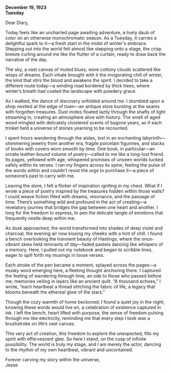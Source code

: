 
**December 19, 1923**  
**Tuesday**  

Dear Diary,  

Today feels like an uncharted page awaiting adventure, a lively daub of color on an otherwise monochromatic season. As a Tuesday, it carries a delightful spark to it—a fresh start in the midst of winter's embrace. Stepping out into the world felt almost like stepping onto a stage, the crisp breeze curling around me like the flutter of a curtain, ready to draw back the narrative of the day.

The sky, a vast canvas of muted blues, wore cottony clouds scattered like wisps of dreams. Each inhale brought with it the invigorating chill of winter, the kind that stirs the blood and awakens the spirit. I decided to take a different route today—a winding road bordered by thick trees, where winter’s breath had coated the landscape with powdery grace. 

As I walked, the dance of discovery unfolded around me. I stumbled upon a shop nestled at the edge of town—an antique store bursting at the seams with forgotten treasures. Dust motes floated lazily through the shafts of light streaming in, creating an atmosphere alive with history. The smell of aged wood mingled with delicately cloistered scents of bygone years, as if each trinket held a universe of stories yearning to be recounted. 

I spent hours wandering through the aisles, lost in an enchanting labyrinth—shimmering jewelry from another era, fragile porcelain figurines, and stacks of books with covers worn smooth by time. One book, in particular—an ornate leather-bound volume of poetry—called to me like a long-lost friend. Its pages, yellowed with age, whispered promises of unseen worlds tucked safely within its verses. I ran my fingers across its spine, feeling the pulse of the words within and couldn’t resist the urge to purchase it—a piece of someone’s past to carry with me.

Leaving the store, I felt a flicker of inspiration igniting in my chest. What if I wrote a piece of poetry inspired by the treasures hidden within those walls? I could weave fiction filled with dreams, resonance, and the passage of time. There’s something wild and profound in the act of creating—a revelatory journey that bridges the gap between one heart and another. I long for the freedom to express, to pen the delicate tangle of emotions that frequently nestle deep within me.

As dusk approached, the world transformed into shades of deep violet and charcoal, the evening air now kissing my cheeks with a hint of chill. I found a bench overlooking the transient beauty of Hastings, where the once-vibrant skies held remnants of day—faded pastels dancing like whispers of a memory. Here, I pulled out my notebook and began to scribble lines, eager to spill forth my musings in loose verses. 

Each stroke of the pen became a moment, splayed across the pages—a musky word emerging here, a fleeting thought anchoring there. I captured the feeling of wandering through time, an ode to those who passed before me, memories veiling in layers like an ancient quilt. “A thousand echoes,” I wrote, “each heartbeat a thread stitching the fabric of life, a legacy that blooms beneath the ethereal glow of the stars.” 

Though the cozy warmth of home beckoned, I found a quiet joy in the night, knowing these words would live on, a celebration of existence captured in ink. I left the bench, heart lifted with purpose, the sense of freedom pulsing through me like electricity, reminding me that every step I took was a brushstroke on life’s vast canvas.

This very act of creation, this freedom to explore the unexpected, fills my spirit with effervescent glee. So here I stand, on the cusp of infinite possibility. The world is truly my stage, and I am merely the actor, dancing to the rhythm of my own heartbeat, vibrant and uncontained.

Forever carving my story within the universe,  
Jesse
